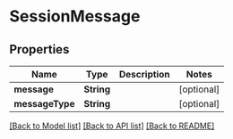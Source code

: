 # SessionMessage

## Properties
Name | Type | Description | Notes
------------ | ------------- | ------------- | -------------
**message** | **String** |  | [optional] 
**messageType** | **String** |  | [optional] 

[[Back to Model list]](../README.md#documentation-for-models) [[Back to API list]](../README.md#documentation-for-api-endpoints) [[Back to README]](../README.md)


